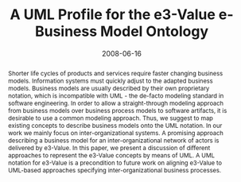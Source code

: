 ---
abstract: Shorter life cycles of products and services require faster changing business
  models. Information systems must quickly adjust to the adapted business models.
  Business models are usually described by their own proprietary notation, which is
  incompatible with UML - the de-facto modeling standard in software engineering.
  In order to allow a straight-through modeling approach from business models over
  business process models to software artifacts, it is desirable to use a common modeling
  approach. Thus, we suggest to map existing concepts to describe business models
  onto the UML notation. In our work we mainly focus on inter-organizational systems.
  A promising approach describing a business model for an inter-organizational network
  of actors is delivered by e3-Value. In this paper, we present a discussion of different
  approaches to represent the e3-Value concepts by means of UML. A UML notation for
  e3-Value is a precondition to future work on aligning e3-Value to UML-based approaches
  specifying inter-organizational business processes.
authors:
- Christian Huemer
- Alexander Schmidt
- Hannes Werthner
- Marco Zapletal
date: '2008-06-16'
featured: false
links:
- name: Publik
  url: https://publik.tuwien.ac.at/showentry.php?ID=141790&lang=2
publication: 'Vortrag: Third International Workshop on Business/IT Alignment and Interoperability
  (BUSITAL''08) held in conjunction with CAiSE''08 Conference, Montpellier, Frankreich;
  16.06.2008; in: "Proceedings of the Third International Workshop on Business/IT
  Alignment and Interoperability (BUSITAL''08) held in conjunction with CAiSE''08
  Conference", CEUR-WS, Vol-336 (2008), ISSN: 1613-0073; Paper-Nr. 1, 15 S'
publication_types:
- '1'
publishDate: '2008-06-16'
title: A UML Profile for the e3-Value e-Business Model Ontology
url_pdf: http://publik.tuwien.ac.at/files/pub-inf_5421.pdf
---